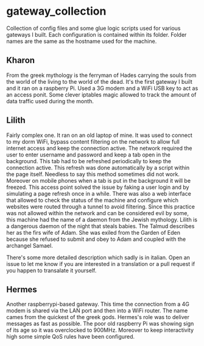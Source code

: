# gateway_collection
Collection of config files and some glue logic scripts used for various gateways
I built. Each configuration is contained within its folder. Folder names are the
same as the hostname used for the machine.

## Kharon
From the greek mythology is the ferryman of Hades carrying the souls from the
world of the living to the world of the dead. It's the first gateway I built and
it ran on a raspberry Pi. Used a 3G modem and a WiFi USB key to act as an
access ponit. Some clever iptables magic allowed to track the amount of data
traffic used during the month.

## Lilith
Fairly complex one. It ran on an old laptop of mine. It was used to connect to
my dorm WiFi, bypass content filtering on the network to allow full internet
access and keep the connection active. The network required the user to enter
username and password and keep a tab open in the background. This tab had to be
refreshed periodically to keep the connection active. This refresh was done
automatically by a script within the page itself. Needless to say this method
sometimes did not work. Moreover on mobile phones when a tab is put in the
background it will be freezed. This access point solved the issue by faking a
user login and by simulating a page refresh once in a while.
There was also a web interface that allowed to check the status of the machine
and configure which websites were routed through a tunnel to avoid filtering.
Since this practice was not allowed within the network and can be considered
evil by some, this machine had the name of a daemon from the Jewish mythology.
Lilith is a dangerous daemon of the night that steals babies. The Talmud
describes her as the firs wife of Adam. She was exiled from the Garden of Eden
because she refused to submit and obey to Adam and coupled with the archangel
Samael.

There's some more detailed description which sadly is in italian. Open an issue
to let me know if you are interested in a translation or a pull request if you
happen to transalate it yourself.

## Hermes
Another raspberrypi-based gateway. This time the connection from a 4G modem is
shared via the LAN port and then into a WiFi router. The name cames from the
quickest of the greek gods. Hermes's role was to deliver messages as fast as
possible. The poor old raspberry Pi was showing sign of its age so it was 
overclocked to 900MHz. Moreover to keep interactivity high some simple QoS rules
have been configured.
